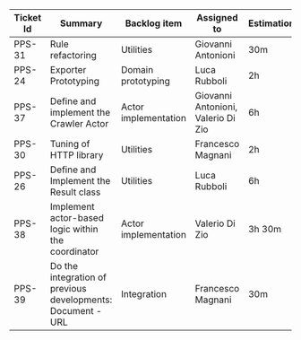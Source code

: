 | Ticket Id | Summary                                                     | Backlog item          | Assigned to                                                         | Estimation | Actual | Type          |
|-----------|-------------------------------------------------------------|-----------------------|---------------------------------------------------------------------|------------|--------|---------------|
| PPS-31    | Rule refactoring                                            | Utilities             | Giovanni Antonioni                                                  | 30m        | 30m    | Refactoring   |
| PPS-24    | Exporter Prototyping                                        | Domain prototyping    | Luca Rubboli                                                        | 2h         | 2h     | Design        |
| PPS-37    | Define and implement the Crawler Actor                      | Actor implementation  | Giovanni Antonioni, Valerio Di Zio                                  | 6h         | 5h     | Design        |
| PPS-30    | Tuning of HTTP library                                      | Utilities             | Francesco Magnani                                                   | 2h         | 2h     | Enhancement   |
| PPS-26    | Define and Implement the Result class                       | Utilities             | Luca Rubboli                                                        | 6h         | 6h     | Design        |
| PPS-38    | Implement actor-based logic within the coordinator          | Actor implementation  | Valerio Di Zio                                                      | 3h 30m     | 3h     | Dev           |
| PPS-39    | Do the integration of previous developments: Document - URL | Integration           | Francesco Magnani                                                   | 30m        | 1h     | Integration   |
